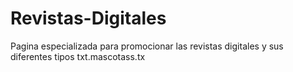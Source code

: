 # Revistas-Digitales 
Pagina especializada para promocionar las revistas digitales  y sus diferentes tipos
txt.mascotass.tx
